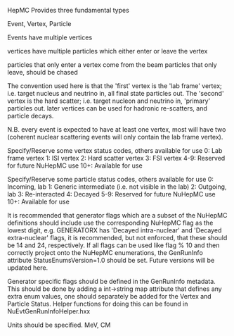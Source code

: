 HepMC Provides three fundamental types

Event, Vertex, Particle

Events have multiple vertices

vertices have multiple particles which either enter or leave the vertex

particles that only enter a vertex come from the beam
particles that only leave, should be chased

The convention used here is that the 'first' vertex is the 'lab frame' vertex; i.e. target nucleus and neutrino in, all final state particles out.
The 'second' vertex is the hard scatter; i.e. target nucleon and neutrino in, 'primary' particles out.
later vertices can be used for hadronic re-scatters, and particle decays.

N.B. every event is expected to have at least one vertex, most will have two (coherent nuclear scattering events will only contain the lab frame vertex).

Specify/Reserve some vertex status codes, others available for use
 0: Lab frame vertex
 1: ISI vertex
 2: Hard scatter vertex
 3: FSI vertex
 4-9: Reserved for future NuHepMC use
 10+: Available for use

Specify/Reserve some particle status codes, others available for use
 0: Incoming, lab
 1: Generic intermediate (i.e. not visible in the lab)
 2: Outgoing, lab
 3: Re-interacted
 4: Decayed
 5-9: Reserved for future NuHepMC use
 10+: Available for use

It is recommended that generator flags which are a subset of the NuHepMC
definitions should include use the corresponding NuHepMC flag as the
lowest digit, e.g. GENERATORX has 'Decayed intra-nuclear' and
'Decayed extra-nuclear' flags, it is recommended, but not enforced, that these
should be 14 and 24, respectively. If all flags can be used like flag % 10 and
then correctly project onto the NuHepMC enumerations, the GenRunInfo
attribute StatusEnumsVersion=1.0 should be set. Future versions will be updated
here.

Generator specific flags should be defined in the GenRunInfo metadata.
This should be done by adding a int->string map attribute that defines any extra
enum values, one should separately be added for the Vertex and Particle Status.
Helper functions for doing this can be found in NuEvtGenRunInfoHelper.hxx

Units should be specified. MeV, CM
